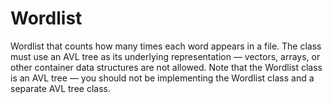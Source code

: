 # Wordlist
Wordlist that counts how many times each word appears in a file. The class must use an AVL tree as its underlying representation — vectors, arrays, or other container data structures are not allowed. Note that the Wordlist class is an AVL tree — you should not be implementing the Wordlist class and a separate AVL tree class.
